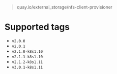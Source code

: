 > quay.io/external_storage/nfs-client-provisioner

# Supported tags
- `v2.0.0`
- `v2.0.1`
- `v2.1.0-k8s1.10`
- `v2.1.1-k8s1.10`
- `v2.1.2-k8s1.11`
- `v3.0.1-k8s1.11`